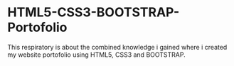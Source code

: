 # HTML5-CSS3-BOOTSTRAP-Portofolio
This respiratory is about the combined knowledge i gained where i created my website portofolio using HTML5, CSS3 and BOOTSTRAP.
